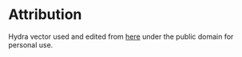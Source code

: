 # Attribution

Hydra vector used and edited from [here](https://toppng.com/free-image/hydra-dragon-vector-silhouette-public-domain-vectors-hydra-PNG-free-PNG-Images_196602) under the public domain for personal use.
